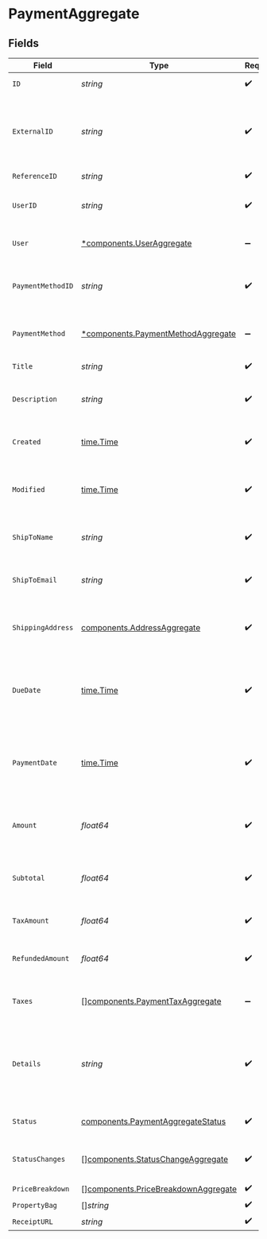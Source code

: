 # PaymentAggregate


## Fields

| Field                                                                                      | Type                                                                                       | Required                                                                                   | Description                                                                                | Example                                                                                    |
| ------------------------------------------------------------------------------------------ | ------------------------------------------------------------------------------------------ | ------------------------------------------------------------------------------------------ | ------------------------------------------------------------------------------------------ | ------------------------------------------------------------------------------------------ |
| `ID`                                                                                       | *string*                                                                                   | :heavy_check_mark:                                                                         | Unique ID of the payment                                                                   | py_59efc3e98daa4408bb88f816969c6bec                                                        |
| `ExternalID`                                                                               | *string*                                                                                   | :heavy_check_mark:                                                                         | Unique ID of the payment in its payment method's associated gateway                        |                                                                                            |
| `ReferenceID`                                                                              | *string*                                                                                   | :heavy_check_mark:                                                                         | N/A                                                                                        |                                                                                            |
| `UserID`                                                                                   | *string*                                                                                   | :heavy_check_mark:                                                                         | Unique ID of the payment's user                                                            | usr_58e4d6da6b9b45b4aa547ac608faa18d                                                       |
| `User`                                                                                     | [*components.UserAggregate](../../models/components/useraggregate.md)                      | :heavy_minus_sign:                                                                         | User details of the payment                                                                |                                                                                            |
| `PaymentMethodID`                                                                          | *string*                                                                                   | :heavy_check_mark:                                                                         | Unique ID of the payment's payment method                                                  | pym_4a9163dba4be47a8a19d5317da835d42                                                       |
| `PaymentMethod`                                                                            | [*components.PaymentMethodAggregate](../../models/components/paymentmethodaggregate.md)    | :heavy_minus_sign:                                                                         | Payment method details of the payment                                                      |                                                                                            |
| `Title`                                                                                    | *string*                                                                                   | :heavy_check_mark:                                                                         | Short title of the payment                                                                 |                                                                                            |
| `Description`                                                                              | *string*                                                                                   | :heavy_check_mark:                                                                         | Long description of the payment                                                            |                                                                                            |
| `Created`                                                                                  | [time.Time](https://pkg.go.dev/time#Time)                                                  | :heavy_check_mark:                                                                         | Datetime when the object was created.                                                      | 2024-11-18 15:05:48.792 +0000 UTC                                                          |
| `Modified`                                                                                 | [time.Time](https://pkg.go.dev/time#Time)                                                  | :heavy_check_mark:                                                                         | Datetime when the object was last modified.                                                | 2024-11-18 15:05:48.792 +0000 UTC                                                          |
| `ShipToName`                                                                               | *string*                                                                                   | :heavy_check_mark:                                                                         | Name of whom the payment is for                                                            |                                                                                            |
| `ShipToEmail`                                                                              | *string*                                                                                   | :heavy_check_mark:                                                                         | Email of whom the payment is for                                                           |                                                                                            |
| `ShippingAddress`                                                                          | [components.AddressAggregate](../../models/components/addressaggregate.md)                 | :heavy_check_mark:                                                                         | Shipping address of the payment (used in tax calculations)                                 |                                                                                            |
| `DueDate`                                                                                  | [time.Time](https://pkg.go.dev/time#Time)                                                  | :heavy_check_mark:                                                                         | Datetime when the payment is due and will automatically be processed                       |                                                                                            |
| `PaymentDate`                                                                              | [time.Time](https://pkg.go.dev/time#Time)                                                  | :heavy_check_mark:                                                                         | Datetime when the payment was successfully processed and paid                              |                                                                                            |
| `Amount`                                                                                   | *float64*                                                                                  | :heavy_check_mark:                                                                         | Amount in cents of the payment (inclusive of all taxes)                                    |                                                                                            |
| `Subtotal`                                                                                 | *float64*                                                                                  | :heavy_check_mark:                                                                         | Subtotal in cents of the payment (exclusive of all taxes)                                  |                                                                                            |
| `TaxAmount`                                                                                | *float64*                                                                                  | :heavy_check_mark:                                                                         | Total tax amount in cents                                                                  |                                                                                            |
| `RefundedAmount`                                                                           | *float64*                                                                                  | :heavy_check_mark:                                                                         | Total refunded amount in cents                                                             |                                                                                            |
| `Taxes`                                                                                    | [][components.PaymentTaxAggregate](../../models/components/paymenttaxaggregate.md)         | :heavy_minus_sign:                                                                         | Breakdown of taxes applied to the payment                                                  |                                                                                            |
| `Details`                                                                                  | *string*                                                                                   | :heavy_check_mark:                                                                         | Gateway details for the payment (may contain error messages when applicable)               |                                                                                            |
| `Status`                                                                                   | [components.PaymentAggregateStatus](../../models/components/paymentaggregatestatus.md)     | :heavy_check_mark:                                                                         | Current status of the payment                                                              |                                                                                            |
| `StatusChanges`                                                                            | [][components.StatusChangeAggregate](../../models/components/statuschangeaggregate.md)     | :heavy_check_mark:                                                                         | List of all status changes of the payment                                                  |                                                                                            |
| `PriceBreakdown`                                                                           | [][components.PriceBreakdownAggregate](../../models/components/pricebreakdownaggregate.md) | :heavy_check_mark:                                                                         | N/A                                                                                        |                                                                                            |
| `PropertyBag`                                                                              | []*string*                                                                                 | :heavy_check_mark:                                                                         | N/A                                                                                        |                                                                                            |
| `ReceiptURL`                                                                               | *string*                                                                                   | :heavy_check_mark:                                                                         | N/A                                                                                        |                                                                                            |